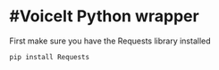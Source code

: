 #VoiceIt Python wrapper
=======================
First make sure you have the Requests library installed
```
pip install Requests
```
